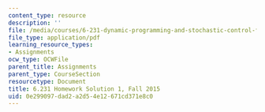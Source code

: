 ```yaml
---
content_type: resource
description: ''
file: /media/courses/6-231-dynamic-programming-and-stochastic-control-fall-2015/0e299097dad2a2d54e12671cd371e8c0_MIT6_231F15_Solution1.pdf
file_type: application/pdf
learning_resource_types:
- Assignments
ocw_type: OCWFile
parent_title: Assignments
parent_type: CourseSection
resourcetype: Document
title: 6.231 Homework Solution 1, Fall 2015
uid: 0e299097-dad2-a2d5-4e12-671cd371e8c0
---
```

